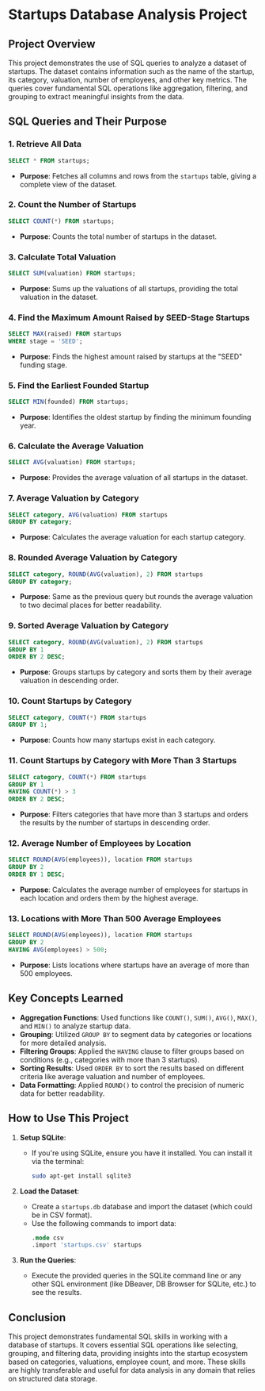 # Startups Database Analysis Project

## Project Overview

This project demonstrates the use of SQL queries to analyze a dataset of startups. The dataset contains information such as the name of the startup, its category, valuation, number of employees, and other key metrics. The queries cover fundamental SQL operations like aggregation, filtering, and grouping to extract meaningful insights from the data.

## SQL Queries and Their Purpose

### 1. **Retrieve All Data**
```sql
SELECT * FROM startups;
```
- **Purpose**: Fetches all columns and rows from the `startups` table, giving a complete view of the dataset.

### 2. **Count the Number of Startups**
```sql
SELECT COUNT(*) FROM startups;
```
- **Purpose**: Counts the total number of startups in the dataset.

### 3. **Calculate Total Valuation**
```sql
SELECT SUM(valuation) FROM startups;
```
- **Purpose**: Sums up the valuations of all startups, providing the total valuation in the dataset.

### 4. **Find the Maximum Amount Raised by SEED-Stage Startups**
```sql
SELECT MAX(raised) FROM startups
WHERE stage = 'SEED';
```
- **Purpose**: Finds the highest amount raised by startups at the "SEED" funding stage.

### 5. **Find the Earliest Founded Startup**
```sql
SELECT MIN(founded) FROM startups;
```
- **Purpose**: Identifies the oldest startup by finding the minimum founding year.

### 6. **Calculate the Average Valuation**
```sql
SELECT AVG(valuation) FROM startups;
```
- **Purpose**: Provides the average valuation of all startups in the dataset.

### 7. **Average Valuation by Category**
```sql
SELECT category, AVG(valuation) FROM startups
GROUP BY category;
```
- **Purpose**: Calculates the average valuation for each startup category.

### 8. **Rounded Average Valuation by Category**
```sql
SELECT category, ROUND(AVG(valuation), 2) FROM startups
GROUP BY category;
```
- **Purpose**: Same as the previous query but rounds the average valuation to two decimal places for better readability.

### 9. **Sorted Average Valuation by Category**
```sql
SELECT category, ROUND(AVG(valuation), 2) FROM startups
GROUP BY 1
ORDER BY 2 DESC;
```
- **Purpose**: Groups startups by category and sorts them by their average valuation in descending order.

### 10. **Count Startups by Category**
```sql
SELECT category, COUNT(*) FROM startups
GROUP BY 1;
```
- **Purpose**: Counts how many startups exist in each category.

### 11. **Count Startups by Category with More Than 3 Startups**
```sql
SELECT category, COUNT(*) FROM startups
GROUP BY 1
HAVING COUNT(*) > 3
ORDER BY 2 DESC;
```
- **Purpose**: Filters categories that have more than 3 startups and orders the results by the number of startups in descending order.

### 12. **Average Number of Employees by Location**
```sql
SELECT ROUND(AVG(employees)), location FROM startups
GROUP BY 2
ORDER BY 1 DESC;
```
- **Purpose**: Calculates the average number of employees for startups in each location and orders them by the highest average.

### 13. **Locations with More Than 500 Average Employees**
```sql
SELECT ROUND(AVG(employees)), location FROM startups
GROUP BY 2
HAVING AVG(employees) > 500;
```
- **Purpose**: Lists locations where startups have an average of more than 500 employees.

## Key Concepts Learned

- **Aggregation Functions**: Used functions like `COUNT()`, `SUM()`, `AVG()`, `MAX()`, and `MIN()` to analyze startup data.
- **Grouping**: Utilized `GROUP BY` to segment data by categories or locations for more detailed analysis.
- **Filtering Groups**: Applied the `HAVING` clause to filter groups based on conditions (e.g., categories with more than 3 startups).
- **Sorting Results**: Used `ORDER BY` to sort the results based on different criteria like average valuation and number of employees.
- **Data Formatting**: Applied `ROUND()` to control the precision of numeric data for better readability.

## How to Use This Project

1. **Setup SQLite**:
   - If you're using SQLite, ensure you have it installed. You can install it via the terminal:
     ```sh
     sudo apt-get install sqlite3
     ```

2. **Load the Dataset**:
   - Create a `startups.db` database and import the dataset (which could be in CSV format).
   - Use the following commands to import data:
     ```sql
     .mode csv
     .import 'startups.csv' startups
     ```

3. **Run the Queries**:
   - Execute the provided queries in the SQLite command line or any other SQL environment (like DBeaver, DB Browser for SQLite, etc.) to see the results.

## Conclusion

This project demonstrates fundamental SQL skills in working with a database of startups. It covers essential SQL operations like selecting, grouping, and filtering data, providing insights into the startup ecosystem based on categories, valuations, employee count, and more. These skills are highly transferable and useful for data analysis in any domain that relies on structured data storage.
